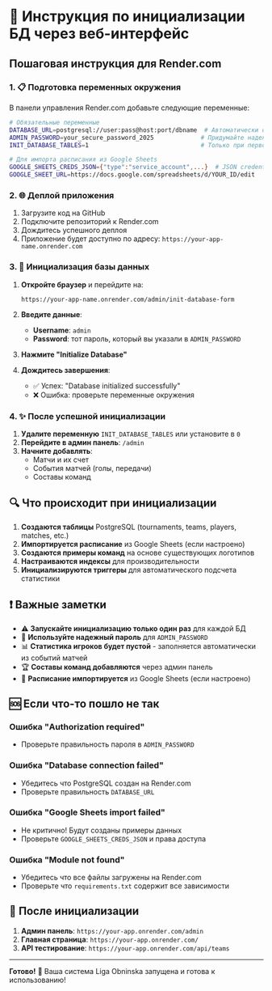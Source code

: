 # 🚀 Инструкция по инициализации БД через веб-интерфейс

## Пошаговая инструкция для Render.com

### 1. 📋 Подготовка переменных окружения

В панели управления Render.com добавьте следующие переменные:

```bash
# Обязательные переменные
DATABASE_URL=postgresql://user:pass@host:port/dbname  # Автоматически от PostgreSQL
ADMIN_PASSWORD=your_secure_password_2025             # Придумайте надежный пароль
INIT_DATABASE_TABLES=1                               # Только при первом запуске!

# Для импорта расписания из Google Sheets
GOOGLE_SHEETS_CREDS_JSON={"type":"service_account",...}  # JSON credentials
GOOGLE_SHEET_URL=https://docs.google.com/spreadsheets/d/YOUR_ID/edit
```

### 2. 🌐 Деплой приложения

1. Загрузите код на GitHub
2. Подключите репозиторий к Render.com
3. Дождитесь успешного деплоя
4. Приложение будет доступно по адресу: `https://your-app-name.onrender.com`

### 3. 🔧 Инициализация базы данных

1. **Откройте браузер** и перейдите на:
   ```
   https://your-app-name.onrender.com/admin/init-database-form
   ```

2. **Введите данные**:
   - **Username**: `admin`
   - **Password**: тот пароль, который вы указали в `ADMIN_PASSWORD`

3. **Нажмите "Initialize Database"**

4. **Дождитесь завершения**:
   - ✅ Успех: "Database initialized successfully"
   - ❌ Ошибка: проверьте переменные окружения

### 4. ✨ После успешной инициализации

1. **Удалите переменную** `INIT_DATABASE_TABLES` или установите в `0`
2. **Перейдите в админ панель**: `/admin`
3. **Начните добавлять**:
   - Матчи и их счет
   - События матчей (голы, передачи)
   - Составы команд

## 🔍 Что происходит при инициализации

1. **Создаются таблицы** PostgreSQL (tournaments, teams, players, matches, etc.)
2. **Импортируется расписание** из Google Sheets (если настроено)
3. **Создаются примеры команд** на основе существующих логотипов
4. **Настраиваются индексы** для производительности
5. **Инициализируются триггеры** для автоматического подсчета статистики

## ❗ Важные заметки

- ⚠️ **Запускайте инициализацию только один раз** для каждой БД
- 🔐 **Используйте надежный пароль** для `ADMIN_PASSWORD`
- 📊 **Статистика игроков будет пустой** - заполняется автоматически из событий матчей
- 🏆 **Составы команд добавляются** через админ панель
- 📅 **Расписание импортируется** из Google Sheets (если настроено)

## 🆘 Если что-то пошло не так

### Ошибка "Authorization required"
- Проверьте правильность пароля в `ADMIN_PASSWORD`

### Ошибка "Database connection failed"
- Убедитесь что PostgreSQL создан на Render.com
- Проверьте правильность `DATABASE_URL`

### Ошибка "Google Sheets import failed"
- Не критично! Будут созданы примеры данных
- Проверьте `GOOGLE_SHEETS_CREDS_JSON` и права доступа

### Ошибка "Module not found"
- Убедитесь что все файлы загружены на Render.com
- Проверьте что `requirements.txt` содержит все зависимости

## 🎯 После инициализации

1. **Админ панель**: `https://your-app.onrender.com/admin`
2. **Главная страница**: `https://your-app.onrender.com/`
3. **API тестирование**: `https://your-app.onrender.com/api/teams`

---

**Готово!** 🎉 Ваша система Liga Obninska запущена и готова к использованию!
